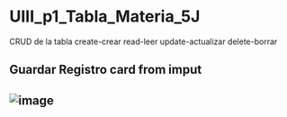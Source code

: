 # UIII_p1_Tabla_Materia_5J
CRUD de la tabla create-crear read-leer update-actualizar delete-borrar
## Guardar Registro card from imput
## ![image](https://github.com/user-attachments/assets/c2c2c8e7-3297-4911-b70c-5bdfca0ca637)
